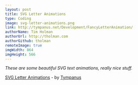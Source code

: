 ```yaml
---
layout: post
title: SVG Letter Animations
type: Coding
image: svg-letter-animations.png
link: http://tympanus.net/Development/FancyLetterAnimation/
authorName: Tim Holman
authorUrl: http://tholman.com
authorGithub: tholman
remoteImage: true
imgWidth: 864
imgHeight: 566
---
```


_These are some beautiful SVG text animations, really nice stuff._

[SVG Letter Animations](http://tympanus.net/Development/FancyLetterAnimation/) - by [Tympanus](http://tympanus.net/)
